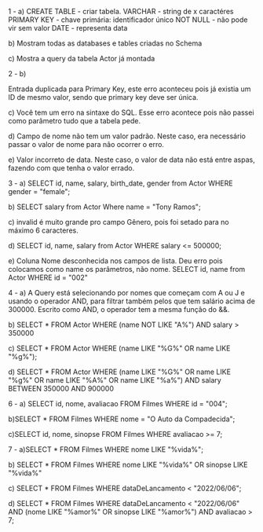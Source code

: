 1 - a)
CREATE TABLE - criar tabela.
VARCHAR - string de x caractéres
PRIMARY KEY - chave primária: identificador único
NOT NULL - não pode vir sem valor
DATE - representa data

b)
Mostram todas as databases e tables criadas no Schema

c) 
Mostra a query da tabela Actor já montada

2 - b)

Entrada duplicada para Primary Key, 
este erro aconteceu pois já existia um ID de mesmo valor, sendo que primary key deve ser única.

c)
Você tem um erro na sintaxe do SQL.
Esse erro acontece pois não passei como
parâmetro tudo que a tabela pede.

d) Campo de nome não tem um valor padrão.
Neste caso, era necessário passar o valor de nome para não ocorrer o erro.

e) Valor incorreto de data. 
Neste caso, o valor de data não está entre
aspas, fazendo com que tenha o valor errado.

3 - a)
SELECT id, name, salary, birth_date, gender from Actor WHERE gender = "female";

b)
SELECT salary from Actor Where name = "Tony Ramos";

c) invalid é muito grande pro campo Gênero, pois foi setado para no máximo 6 caracteres.

d) SELECT id, name, salary from Actor WHERE salary <= 500000;

e) Coluna Nome desconhecida nos campos de lista. Deu erro pois colocamos como name os parâmetros, não nome.
SELECT id, name from Actor WHERE id = "002"

4 - a)
A Query está selecionando por nomes que começam com A ou J e usando o operador AND, para filtrar também pelos que tem salário acima de 300000. Escrito como AND, o operador tem a mesma função do &&.

b) SELECT * FROM Actor WHERE (name NOT LIKE "A%") AND salary > 350000

c) SELECT * FROM Actor WHERE (name LIKE "%G%" OR name LIKE "%g%");

d) SELECT * FROM Actor WHERE (name LIKE "%G%" OR name LIKE "%g%" OR name LIKE "%A%" OR name LIKE "%a%") AND salary BETWEEN 350000 AND 900000

6 - a)
SELECT id, nome, avaliacao FROM Filmes WHERE id = "004";

b)SELECT * FROM Filmes WHERE nome = "O Auto da Compadecida";

c)SELECT id, nome, sinopse FROM Filmes WHERE avaliacao >= 7;


7 - a)SELECT * FROM Filmes WHERE nome LIKE "%vida%";

b) SELECT * FROM Filmes WHERE nome LIKE "%vida%" OR sinopse LIKE "%vida%"

c) SELECT * FROM Filmes WHERE dataDeLancamento < "2022/06/06";

d) SELECT * FROM Filmes WHERE dataDeLancamento < "2022/06/06" AND (nome LIKE "%amor%" OR sinopse LIKE "%amor%") AND avaliacao > 7;